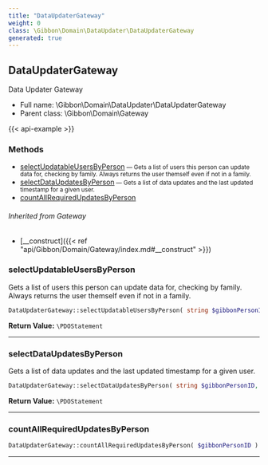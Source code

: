 ```yaml
---
title: "DataUpdaterGateway"
weight: 0
class: \Gibbon\Domain\DataUpdater\DataUpdaterGateway
generated: true
---
```


## DataUpdaterGateway 

Data Updater Gateway



* Full name: \Gibbon\Domain\DataUpdater\DataUpdaterGateway
* Parent class: \Gibbon\Domain\Gateway

{{< api-example >}} 



### Methods

- [selectUpdatableUsersByPerson](#selectupdatableusersbyperson)<small> — Gets a list of users this person can update data for, checking by family. Always returns the user themself even if not in a family.</small>
- [selectDataUpdatesByPerson](#selectdataupdatesbyperson)<small> — Gets a list of data updates and the last updated timestamp for a given user.</small>
- [countAllRequiredUpdatesByPerson](#countallrequiredupdatesbyperson)




###### Inherited from Gateway
- [__construct]({{< ref "api/Gibbon/Domain/Gateway/index.md#__construct" >}})



### selectUpdatableUsersByPerson

Gets a list of users this person can update data for, checking by family. Always returns the user themself even if not in a family.

```php
DataUpdaterGateway::selectUpdatableUsersByPerson( string $gibbonPersonID ): \PDOStatement
```






**Return Value:**
`\PDOStatement`  



---

### selectDataUpdatesByPerson

Gets a list of data updates and the last updated timestamp for a given user.

```php
DataUpdaterGateway::selectDataUpdatesByPerson( string $gibbonPersonID, $gibbonPersonIDSource = '' ): \PDOStatement
```






**Return Value:**
`\PDOStatement`  



---

### countAllRequiredUpdatesByPerson



```php
DataUpdaterGateway::countAllRequiredUpdatesByPerson( $gibbonPersonID )
```









---

